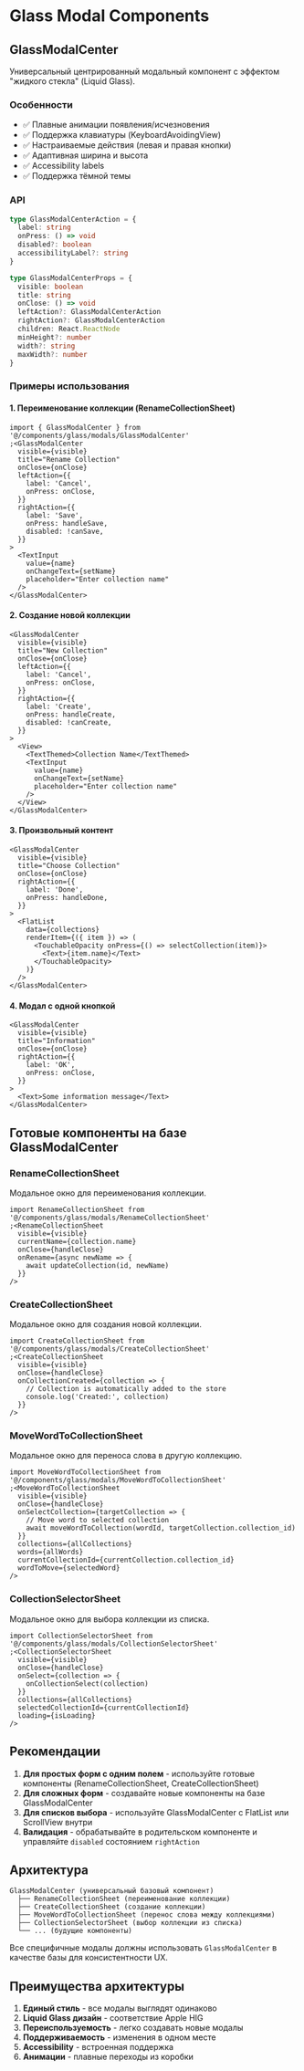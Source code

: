 # Glass Modal Components

## GlassModalCenter

Универсальный центрированный модальный компонент с эффектом "жидкого стекла" (Liquid Glass).

### Особенности

- ✅ Плавные анимации появления/исчезновения
- ✅ Поддержка клавиатуры (KeyboardAvoidingView)
- ✅ Настраиваемые действия (левая и правая кнопки)
- ✅ Адаптивная ширина и высота
- ✅ Accessibility labels
- ✅ Поддержка тёмной темы

### API

```typescript
type GlassModalCenterAction = {
  label: string
  onPress: () => void
  disabled?: boolean
  accessibilityLabel?: string
}

type GlassModalCenterProps = {
  visible: boolean
  title: string
  onClose: () => void
  leftAction?: GlassModalCenterAction
  rightAction?: GlassModalCenterAction
  children: React.ReactNode
  minHeight?: number
  width?: string
  maxWidth?: number
}
```

### Примеры использования

#### 1. Переименование коллекции (RenameCollectionSheet)

```tsx
import { GlassModalCenter } from '@/components/glass/modals/GlassModalCenter'
;<GlassModalCenter
  visible={visible}
  title="Rename Collection"
  onClose={onClose}
  leftAction={{
    label: 'Cancel',
    onPress: onClose,
  }}
  rightAction={{
    label: 'Save',
    onPress: handleSave,
    disabled: !canSave,
  }}
>
  <TextInput
    value={name}
    onChangeText={setName}
    placeholder="Enter collection name"
  />
</GlassModalCenter>
```

#### 2. Создание новой коллекции

```tsx
<GlassModalCenter
  visible={visible}
  title="New Collection"
  onClose={onClose}
  leftAction={{
    label: 'Cancel',
    onPress: onClose,
  }}
  rightAction={{
    label: 'Create',
    onPress: handleCreate,
    disabled: !canCreate,
  }}
>
  <View>
    <TextThemed>Collection Name</TextThemed>
    <TextInput
      value={name}
      onChangeText={setName}
      placeholder="Enter collection name"
    />
  </View>
</GlassModalCenter>
```

#### 3. Произвольный контент

```tsx
<GlassModalCenter
  visible={visible}
  title="Choose Collection"
  onClose={onClose}
  rightAction={{
    label: 'Done',
    onPress: handleDone,
  }}
>
  <FlatList
    data={collections}
    renderItem={({ item }) => (
      <TouchableOpacity onPress={() => selectCollection(item)}>
        <Text>{item.name}</Text>
      </TouchableOpacity>
    )}
  />
</GlassModalCenter>
```

#### 4. Модал с одной кнопкой

```tsx
<GlassModalCenter
  visible={visible}
  title="Information"
  onClose={onClose}
  rightAction={{
    label: 'OK',
    onPress: onClose,
  }}
>
  <Text>Some information message</Text>
</GlassModalCenter>
```

## Готовые компоненты на базе GlassModalCenter

### RenameCollectionSheet

Модальное окно для переименования коллекции.

```tsx
import RenameCollectionSheet from '@/components/glass/modals/RenameCollectionSheet'
;<RenameCollectionSheet
  visible={visible}
  currentName={collection.name}
  onClose={handleClose}
  onRename={async newName => {
    await updateCollection(id, newName)
  }}
/>
```

### CreateCollectionSheet

Модальное окно для создания новой коллекции.

```tsx
import CreateCollectionSheet from '@/components/glass/modals/CreateCollectionSheet'
;<CreateCollectionSheet
  visible={visible}
  onClose={handleClose}
  onCollectionCreated={collection => {
    // Collection is automatically added to the store
    console.log('Created:', collection)
  }}
/>
```

### MoveWordToCollectionSheet

Модальное окно для переноса слова в другую коллекцию.

```tsx
import MoveWordToCollectionSheet from '@/components/glass/modals/MoveWordToCollectionSheet'
;<MoveWordToCollectionSheet
  visible={visible}
  onClose={handleClose}
  onSelectCollection={targetCollection => {
    // Move word to selected collection
    await moveWordToCollection(wordId, targetCollection.collection_id)
  }}
  collections={allCollections}
  words={allWords}
  currentCollectionId={currentCollection.collection_id}
  wordToMove={selectedWord}
/>
```

### CollectionSelectorSheet

Модальное окно для выбора коллекции из списка.

```tsx
import CollectionSelectorSheet from '@/components/glass/modals/CollectionSelectorSheet'
;<CollectionSelectorSheet
  visible={visible}
  onClose={handleClose}
  onSelect={collection => {
    onCollectionSelect(collection)
  }}
  collections={allCollections}
  selectedCollectionId={currentCollectionId}
  loading={isLoading}
/>
```

## Рекомендации

1. **Для простых форм с одним полем** - используйте готовые компоненты (RenameCollectionSheet, CreateCollectionSheet)
2. **Для сложных форм** - создавайте новые компоненты на базе GlassModalCenter
3. **Для списков выбора** - используйте GlassModalCenter с FlatList или ScrollView внутри
4. **Валидация** - обрабатывайте в родительском компоненте и управляйте `disabled` состоянием `rightAction`

## Архитектура

```
GlassModalCenter (универсальный базовый компонент)
  ├── RenameCollectionSheet (переименование коллекции)
  ├── CreateCollectionSheet (создание коллекции)
  ├── MoveWordToCollectionSheet (перенос слова между коллекциями)
  ├── CollectionSelectorSheet (выбор коллекции из списка)
  └── ... (будущие компоненты)
```

Все специфичные модалы должны использовать `GlassModalCenter` в качестве базы для консистентности UX.

## Преимущества архитектуры

1. **Единый стиль** - все модалы выглядят одинаково
2. **Liquid Glass дизайн** - соответствие Apple HIG
3. **Переиспользуемость** - легко создавать новые модалы
4. **Поддерживаемость** - изменения в одном месте
5. **Accessibility** - встроенная поддержка
6. **Анимации** - плавные переходы из коробки
